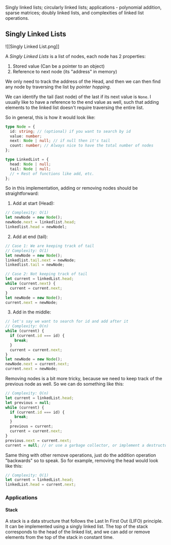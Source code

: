 Singly linked lists; circularly linked lists; applications - polynomial addition, sparse matrices; doubly linked lists, and complexities of linked list operations.

## Singly Linked Lists

![[Singly Linked List.png]]

A _Singly Linked Lists_ is a list of nodes, each node has 2 properties:

1. Stored value (Can be a pointer to an object)
2. Reference to next node (its "address" in memory)

We only need to track the address of the Head, and then we can then find any node by traversing the list by _pointer hopping_.

We can identify the tail (last node) of the last if its next value is `None`. I usually like to have a reference to the end value as well, such that adding elements to the linked list doesn't require traversing the entire list.

So in general, this is how it would look like:

```ts
type Node = {
  id: string; // (optional) if you want to search by id
  value: number;
  next: Node | null; // if null then it's tail
  count: number; // Always nice to have the total number of nodes
};

type LinkedList = {
  head: Node | null;
  tail: Node | null;
  // + Rest of functions like add, etc.
};
```

So in this implementation, adding or removing nodes should be straightforward:

1. Add at start (Head):

```ts
// Complexity: O(1)
let newNode = new Node();
newNode.next = linkedlist.head;
linkedlist.head = newNodel;
```

2. Add at end (tail):

```ts
// Case 1: We are keeping track of tail
// Complexity: O(1)
let newNode = new Node();
linkedlist.tail.next = newNode;
linkedlist.tail = newNode;

// Case 2: Not keeping track of tail
let current = linkedList.head;
while (current.next) {
  current = current.next;
}
let newNode = new Node();
current.next = newNode;
```

3. Add in the middle:

```ts
// let's say we want to search for id and add after it
// Complexity: O(n)
while (current) {
  if (current.id === id) {
    break;
  }
  current = current.next;
}
let newNode = new Node();
newNode.next = current.next;
current.next = newNode;
```

Removing nodes is a bit more tricky, because we need to keep track of the previous node as well. So we can do something like this:

```ts
// Complexity: O(n)
let current = linkedList.head;
let previous = null;
while (current) {
  if (current.id === id) {
    break;
  }
  previous = current;
  current = current.next;
}
previous.next = current.next;
current = null; // or use a garbage collector, or implement a destructor, or just let it live in memory forever lol
```

Same thing with other remove operations, just do the addition operation "backwards" so to speak.
So for example, removing the head would look like this:

```ts
// Complexity: O(1)
let current = linkedList.head;
linkedList.head = current.next;
```

### Applications

#### Stack

A stack is a data structure that follows the Last In First Out (LIFO) principle. It can be implemented using a singly linked list. The top of the stack corresponds to the head of the linked list, and we can add or remove elements from the top of the stack in constant time.

```ts

```
